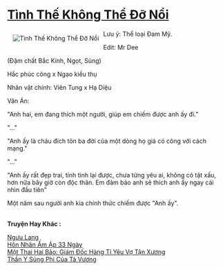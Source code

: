 <a href="https://utruyen.com/tinh-the-khong-the-do-noi/23281/" title="Tình Thế Không Thể Đỡ Nổi"><h1>Tình Thế Không Thể Đỡ Nổi</h1></a><div style="display:table"><img align="right" style="float: left; padding: 10px;" src="https://utruyen.com/images/story/200x260/tinh-the-khong-the-do-noi.jpg" alt="Tình Thế Không Thể Đỡ Nổi">Lưu ý: Thể loại Đam Mỹ.<p></p>Edit: Mr Dee<p></p>(Đậm chất Bắc Kinh, Ngọt, Sủng)<p></p>Hắc phúc công x Ngạo kiều thụ<p></p>Nhân vật chính: Viên Tung x Hạ Diệu<p></p>Văn Án:<p></p>"Anh hai, em đang thích một người, giúp em chiếm được anh ấy đi."<p></p>"..."<p></p>"Anh ấy là cháu đích tôn ba đời của một dòng họ giá có công với cách mạng."<p></p>"..."<p></p>"Anh ấy rất đẹp trai, tính tình lại được, chưa từng yêu ai, không có tật xấu, hơn nữa bây giờ còn độc thân. Em đảm bảo anh sẽ thích anh ấy ngay cái nhìn đầu tiên"<p></p>Một năm sau người anh kia chính thức chiếm được "Anh ấy".</div><p><br><b>Truyện Hay Khác :</b></p><a href="https://utruyen.com/nguu-lang/23254/" alt="Ngưu Lang">Ngưu Lang</a><br/><a href="https://www.flickr.com/photos/184340401@N07/48770094291/" alt="Hôn Nhân Ấm Áp 33 Ngày">Hôn Nhân Ấm Áp 33 Ngày</a><br/><a href="https://truyenhot2020.wordpress.com/2019/12/11/mot-thai-hai-bao-giam-doc-hang-ti-yeu-vo-tan-xuong/" alt="Một Thai Hai Bảo: Giám Đốc Hàng Tỉ Yêu Vợ Tận Xương">Một Thai Hai Bảo: Giám Đốc Hàng Tỉ Yêu Vợ Tận Xương</a><br/><a href="https://github.com/quanluxury/truyenhot/tree/master/truyenhay/10763/" alt="Thần Y Sủng Phi Của Tà Vương">Thần Y Sủng Phi Của Tà Vương</a><br/>